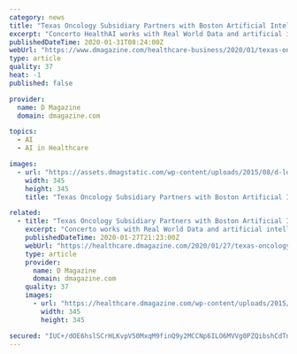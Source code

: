 ```yaml
---
category: news
title: "Texas Oncology Subsidiary Partners with Boston Artificial Intelligence Firm"
excerpt: "Concerto HealthAI works with Real World Data and artificial intelligence to zoom in the causes of cancer and provide solutions to patient disease. “Precision Health Informatics’ model uses information from the molecular profile representing the genetics of the patient’s disease combined with the clinical information specific to that ..."
publishedDateTime: 2020-01-31T08:24:00Z
webUrl: "https://www.dmagazine.com/healthcare-business/2020/01/texas-oncology-subsidiary-partners-with-boston-artificial-intelligence-firm/"
type: article
quality: 37
heat: -1
published: false

provider:
  name: D Magazine
  domain: dmagazine.com

topics:
  - AI
  - AI in Healthcare

images:
  - url: "https://assets.dmagstatic.com/wp-content/uploads/2015/08/d-logo-square-facebook-default.jpg"
    width: 345
    height: 345
    title: "Texas Oncology Subsidiary Partners with Boston Artificial Intelligence Firm"

related:
  - title: "Texas Oncology Subsidiary Partners with Boston Artificial Intelligence Firm"
    excerpt: "Concerto works with Real World Data and artificial intelligence to zoom in the causes of cancer and provide solutions ... Meeting the oncology needs of Texans for more than 35 years, the practice includes Texas Center for Proton Therapy, Texas Breast Specialists, Texas Oncology Surgical Specialists, and Texas Center for Interventional Surgery."
    publishedDateTime: 2020-01-27T21:23:00Z
    webUrl: "https://healthcare.dmagazine.com/2020/01/27/texas-oncology-subsidiary-partners-with-boston-artificial-intelligence-firm/"
    type: article
    provider:
      name: D Magazine
      domain: dmagazine.com
    quality: 37
    images:
      - url: "https://healthcare.dmagazine.com/wp-content/uploads/2015/08/d-logo-square-facebook-default.jpg"
        width: 345
        height: 345

secured: "IUC+/dOE6hslSCrHLKvpV50MxqM9finQ9y2MCCNp6ILO6MVVg0PZQibshCdTnNeESNOx/FMD22Sgz0V972RSGd5sxhl8SdUJfnztWPXhe0+uI68rYxPUAPCVTGqQX/iP4lU4ZyTn3v7NnNxKps8JaUkQk1nGdyMiSjtRGBINachbxMpEDSD/F4/HOUJNo6RacPZ4Amrf7SMc+BkXS8x2N7rPHL2FsRQ4w/bBLuxGL1wvSMGjUC1qv2zd2WY5doQAvoLn/8WWapAwNiDOAo9PCfm58BzrGaseTXrT0fUBL99KKPbCcajIQl4AoPe8eDAc;H5qyKmmwwhrIS9sVDCxtOA=="
---
```



